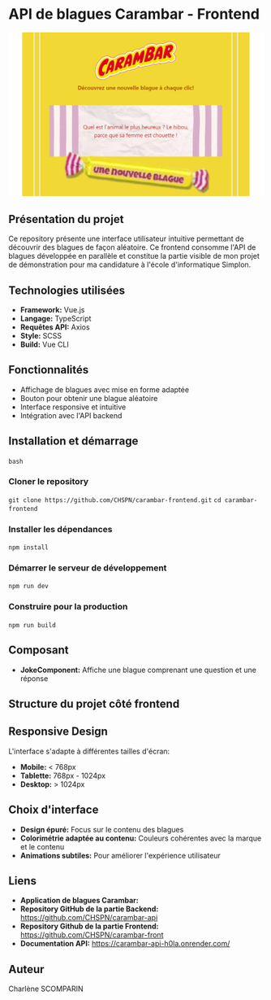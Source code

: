 # API de blagues Carambar - Frontend

![Illustration du générateur de blagues](src/assets/application.png)

## Présentation du projet
Ce repository présente une interface utilisateur intuitive permettant de découvrir des blagues de façon aléatoire. Ce frontend consomme l'API de blagues développée en parallèle et constitue la partie visible de mon projet de démonstration pour ma candidature à l'école d'informatique Simplon.


## Technologies utilisées 
- **Framework:** Vue.js
- **Langage:** TypeScript
- **Requêtes API:** Axios
- **Style:** SCSS
- **Build:** Vue CLI


## Fonctionnalités
- Affichage de blagues avec mise en forme adaptée
- Bouton pour obtenir une blague aléatoire
- Interface responsive et intuitive
- Intégration avec l'API backend


## Installation et démarrage
`bash`
### Cloner le repository
`git clone https://github.com/CHSPN/carambar-frontend.git`
`cd carambar-frontend`

### Installer les dépendances
`npm install`

### Démarrer le serveur de développement
`npm run dev`

### Construire pour la production
`npm run build`


## Composant
- **JokeComponent:** Affiche une blague comprenant une question et une réponse

## Structure du projet côté frontend


## Responsive Design
L'interface s'adapte à différentes tailles d'écran:
- **Mobile:** < 768px
- **Tablette:** 768px - 1024px
- **Desktop:** > 1024px


## Choix d'interface
- **Design épuré:** Focus sur le contenu des blagues
- **Colorimétrie adaptée au contenu:** Couleurs cohérentes avec la marque et le contenu
- **Animations subtiles:** Pour améliorer l'expérience utilisateur


## Liens
- **Application de blagues Carambar:** 
- **Repository GitHub de la partie Backend:** https://github.com/CHSPN/carambar-api
- **Repository Github de la partie Frontend:** https://github.com/CHSPN/carambar-front
- **Documentation API:** https://carambar-api-h0la.onrender.com/


## Auteur
Charlène SCOMPARIN